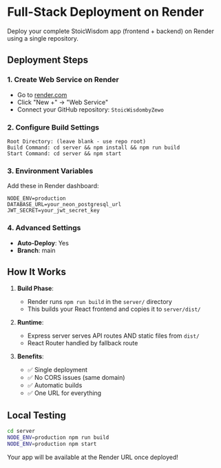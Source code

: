 # Full-Stack Deployment on Render

Deploy your complete StoicWisdom app (frontend + backend) on Render using a single repository.

## Deployment Steps

### 1. Create Web Service on Render
- Go to [render.com](https://render.com)
- Click "New +" → "Web Service"
- Connect your GitHub repository: `StoicWisdombyZewo`

### 2. Configure Build Settings
```
Root Directory: (leave blank - use repo root)
Build Command: cd server && npm install && npm run build
Start Command: cd server && npm start
```

### 3. Environment Variables
Add these in Render dashboard:
```
NODE_ENV=production
DATABASE_URL=your_neon_postgresql_url
JWT_SECRET=your_jwt_secret_key
```

### 4. Advanced Settings
- **Auto-Deploy**: Yes
- **Branch**: main

## How It Works

1. **Build Phase**: 
   - Render runs `npm run build` in the `server/` directory
   - This builds your React frontend and copies it to `server/dist/`

2. **Runtime**: 
   - Express server serves API routes AND static files from `dist/`
   - React Router handled by fallback route

3. **Benefits**:
   - ✅ Single deployment
   - ✅ No CORS issues (same domain)
   - ✅ Automatic builds
   - ✅ One URL for everything

## Local Testing
```bash
cd server
NODE_ENV=production npm run build
NODE_ENV=production npm start
```

Your app will be available at the Render URL once deployed!